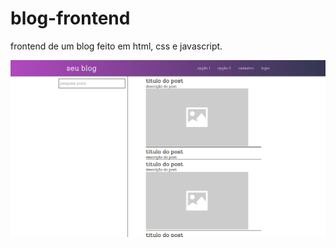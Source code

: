 # blog-frontend

frontend de um blog feito em html, css e javascript.

![alt text](https://github.com/kevin3033/blog-frontend/blob/main/screenshot-blog2.png)
